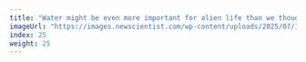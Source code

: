 ```yaml
---
title: "Water might be even more important for alien life than we thought"
imageUrl: "https://images.newscientist.com/wp-content/uploads/2025/07/14101405/SEI_258555691.jpg?width=788"
index: 25
weight: 25
---
```

